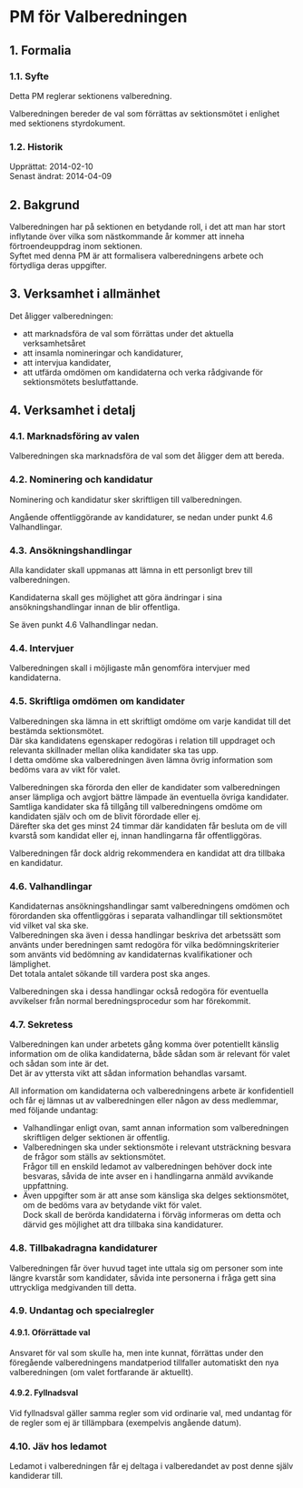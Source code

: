 # PM för Valberedningen

## 1. Formalia

### 1.1. Syfte

Detta PM reglerar sektionens valberedning.

Valberedningen bereder de val som förrättas av sektionsmötet i enlighet med sektionens styrdokument.

### 1.2. Historik

Upprättat: 2014-02-10  
Senast ändrat: 2014-04-09

## 2. Bakgrund

Valberedningen har på sektionen en betydande roll, i det att man har stort inflytande över vilka som nästkommande år kommer att inneha förtroendeuppdrag inom sektionen.  
Syftet med denna PM är att formalisera valberedningens arbete och förtydliga deras uppgifter.

## 3. Verksamhet i allmänhet

Det åligger valberedningen:  

- att marknadsföra de val som förrättas under det aktuella verksamhetsåret
- att insamla nomineringar och kandidaturer,
- att intervjua kandidater,
- att utfärda omdömen om kandidaterna och verka rådgivande för sektionsmötets beslutfattande.

## 4. Verksamhet i detalj

### 4.1. Marknadsföring av valen

Valberedningen ska marknadsföra de val som det åligger dem att bereda.

### 4.2. Nominering och kandidatur

Nominering och kandidatur sker skriftligen till valberedningen.

Angående offentliggörande av kandidaturer, se nedan under punkt 4.6 Valhandlingar.

### 4.3. Ansökningshandlingar

Alla kandidater skall uppmanas att lämna in ett personligt brev till valberedningen.

Kandidaterna skall ges möjlighet att göra ändringar i sina ansökningshandlingar innan de blir offentliga.

Se även punkt 4.6 Valhandlingar nedan.

### 4.4. Intervjuer

Valberedningen skall i möjligaste mån genomföra intervjuer med kandidaterna.

### 4.5. Skriftliga omdömen om kandidater

Valberedningen ska lämna in ett skriftligt omdöme om varje kandidat till det bestämda sektionsmötet.  
Där ska kandidatens egenskaper redogöras i relation till uppdraget och relevanta skillnader mellan olika kandidater ska tas upp.  
I detta omdöme ska valberedningen även lämna övrig information som bedöms vara av vikt för valet.

Valberedningen ska förorda den eller de kandidater som valberedningen anser lämpliga och avgjort bättre lämpade än eventuella övriga kandidater.  
Samtliga kandidater ska få tillgång till valberedningens omdöme om kandidaten själv och om de blivit förordade eller ej.  
Därefter ska det ges minst 24 timmar där kandidaten får besluta om de vill kvarstå som kandidat eller ej, innan handlingarna får offentliggöras.

Valberedningen får dock aldrig rekommendera en kandidat att dra tillbaka en kandidatur.

### 4.6. Valhandlingar

Kandidaternas ansökningshandlingar samt valberedningens omdömen och förordanden ska offentliggöras i separata valhandlingar till sektionsmötet vid vilket val ska ske.  
Valberedningen ska även i dessa handlingar beskriva det arbetssätt som använts under beredningen samt redogöra för vilka bedömningskriterier som använts vid bedömning av kandidaternas kvalifikationer och lämplighet.  
Det totala antalet sökande till vardera post ska anges.  

Valberedningen ska i dessa handlingar också redogöra för eventuella avvikelser från normal beredningsprocedur som har förekommit.

### 4.7. Sekretess

Valberedningen kan under arbetets gång komma över potentiellt känslig information om de olika kandidaterna, både sådan som är relevant för valet och sådan som inte är det.  
Det är av yttersta vikt att sådan information behandlas varsamt.

All information om kandidaterna och valberedningens arbete är konfidentiell och får ej lämnas ut av valberedningen eller någon av dess medlemmar, med följande undantag:  

- Valhandlingar enligt ovan, samt annan information som valberedningen skriftligen delger sektionen är offentlig.  
- Valberedningen ska under sektionsmöte i relevant utsträckning besvara de frågor som ställs av sektionsmötet.  
  Frågor till en enskild ledamot av valberedningen behöver dock inte besvaras, såvida de inte avser en i handlingarna anmäld avvikande uppfattning.  
- Även uppgifter som är att anse som känsliga ska delges sektionsmötet, om de bedöms vara av betydande vikt för valet.  
  Dock skall de berörda kandidaterna i förväg informeras om detta och därvid ges möjlighet att dra tillbaka sina kandidaturer.

### 4.8. Tillbakadragna kandidaturer

Valberedningen får över huvud taget inte uttala sig om personer som inte längre kvarstår som kandidater, såvida inte personerna i fråga gett sina uttryckliga medgivanden till detta.

### 4.9. Undantag och specialregler

#### 4.9.1. Oförrättade val

Ansvaret för val som skulle ha, men inte kunnat, förrättas under den föregående valberedningens mandatperiod tillfaller automatiskt den nya valberedningen (om valet fortfarande är aktuellt).

#### 4.9.2. Fyllnadsval

Vid fyllnadsval gäller samma regler som vid ordinarie val, med undantag för de regler som ej är tillämpbara (exempelvis angående datum).

### 4.10. Jäv hos ledamot

Ledamot i valberedningen får ej deltaga i valberedandet av post denne själv kandiderar till.
